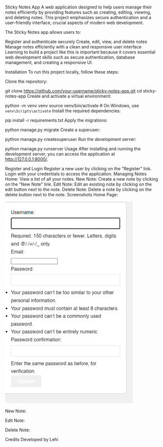Sticky Notes App
A web application designed to help users manage their notes efficiently by providing features such as creating, editing, viewing, and deleting notes. This project emphasizes secure authentication and a user-friendly interface, crucial aspects of modern web development.

The Sticky Notes app allows users to:

Register and authenticate securely
Create, edit, view, and delete notes
Manage notes efficiently with a clean and responsive user interface
Learning to build a project like this is important because it covers essential web development skills such as secure authentication, database management, and creating a responsive UI.

Installation
To run this project locally, follow these steps:

Clone the repository:

git clone https://github.com/your-username/sticky-notes-app.git
cd sticky-notes-app
Create and activate a virtual environment:


python -m venv venv
source venv/bin/activate  # On Windows, use `venv\Scripts\activate`
Install the required dependencies:


pip install -r requirements.txt
Apply the migrations:


python manage.py migrate
Create a superuser:


python manage.py createsuperuser
Run the development server:


python manage.py runserver
Usage
After installing and running the development server, you can access the application at http://127.0.0.1:8000/.

Register and Login
Register a new user by clicking on the "Register" link.
Login with your credentials to access the application.
Managing Notes
Home: View a list of all your notes.
New Note: Create a new note by clicking on the "New Note" link.
Edit Note: Edit an existing note by clicking on the edit button next to the note.
Delete Note: Delete a note by clicking on the delete button next to the note.
Screenshots
Home Page:

![](Images/Screenshot%202024-06-30%20221757.png)

New Note:


Edit Note:


Delete Note:


Credits
Developed by Lehi
